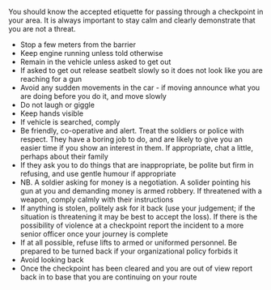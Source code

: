 [Title]: # (At Checkpoint)
[Order]: # (2)

You should know the accepted etiquette for passing through a checkpoint in your area. It is always important to stay calm and clearly demonstrate that you are not a threat.

*   Stop a few meters from the barrier
*   Keep engine running unless told otherwise
*   Remain in the vehicle unless asked to get out
*   If asked to get out release seatbelt slowly so it does not look like you are reaching for a gun
*   Avoid any sudden movements in the car - if moving announce what you are doing before you do it, and move slowly
*   Do not laugh or giggle
*   Keep hands visible
*   If vehicle is searched, comply
*   Be friendly, co-operative and alert. Treat the soldiers or police with respect.  They have a boring job to do, and are likely to give you an easier time if you show an interest in them. If appropriate, chat a little, perhaps about their family
*   If they ask you to do things that are inappropriate, be polite but firm in refusing, and use gentle humour if appropriate
*   NB. A soldier asking for money is a negotiation. A solider pointing his gun at you and demanding money is armed robbery. If threatened with a weapon, comply calmly with their instructions
*   If anything is stolen, politely ask for it back (use your judgement; if the situation is threatening it may be best to accept the loss). If there is the possibility of violence at a checkpoint report the incident to a more senior officer once your journey is complete
*   If at all possible, refuse lifts to armed or uniformed personnel. Be prepared to be turned back if your organizational policy forbids it
*   Avoid looking back
*   Once the checkpoint has been cleared and you are out of view report back in to base that you are continuing on your route
